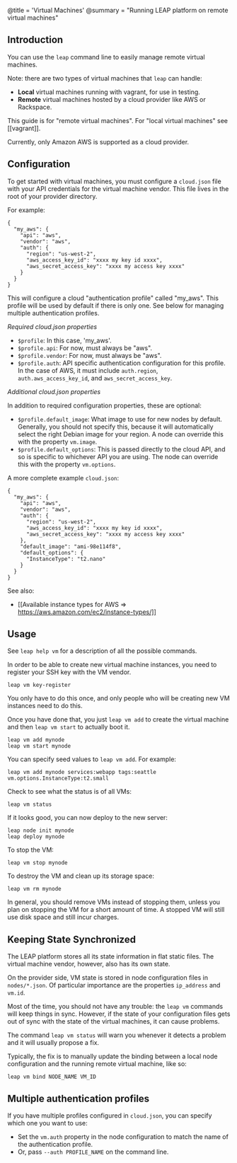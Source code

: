 @title = 'Virtual Machines'
@summary = "Running LEAP platform on remote virtual machines"

Introduction
------------------

You can use the `leap` command line to easily manage remote virtual machines.

Note: there are two types of virtual machines that `leap` can handle:

* **Local** virtual machines running with vagrant, for use in testing.
* **Remote** virtual machines hosted by a cloud provider like AWS or Rackspace.

This guide is for "remote virtual machines". For "local virtual machines" see [[vagrant]].

Currently, only Amazon AWS is supported as a cloud provider.

Configuration
---------------------

To get started with virtual machines, you must configure a `cloud.json` file with your API credentials for the virtual machine vendor. This file lives in the root of your provider directory.

For example:

    {
      "my_aws": {
        "api": "aws",
        "vendor": "aws",
        "auth": {
          "region": "us-west-2",
          "aws_access_key_id": "xxxx my key id xxxx",
          "aws_secret_access_key": "xxxx my access key xxxx"
        }
      }
    }

This will configure a cloud "authentication profile" called "my_aws". This profile will be used by default if there is only one. See below for managing multiple authentication profiles.

*Required cloud.json properties*

* `$profile`: In this case, 'my_aws'.
* `$profile.api`: For now, must always be "aws".
* `$profile.vendor`: For now, must always be "aws".
* `$profile.auth`: API specific authentication configuration for this profile. In the case of AWS, it must include `auth.region`, `auth.aws_access_key_id`, and `aws_secret_access_key`.

*Additional cloud.json properties*

In addition to required configuration properties, these are optional:

* `$profile.default_image`: What image to use for new nodes by default. Generally, you should not specify this, because it will automatically select the right Debian image for your region. A node can override this with the property `vm.image`.
* `$profile.default_options`: This is passed directly to the cloud API, and so is specific to whichever API you are using. The node can override this with the property `vm.options`.

A more complete example `cloud.json`:

    {
      "my_aws": {
        "api": "aws",
        "vendor": "aws",
        "auth": {
          "region": "us-west-2",
          "aws_access_key_id": "xxxx my key id xxxx",
          "aws_secret_access_key": "xxxx my access key xxxx"
        },
        "default_image": "ami-98e114f8",
        "default_options": {
          "InstanceType": "t2.nano"
        }
      }
    }

See also:

* [[Available instance types for AWS => https://aws.amazon.com/ec2/instance-types/]]

Usage
--------------------------------------------

See `leap help vm` for a description of all the possible commands.

In order to be able to create new virtual machine instances, you need to register your SSH key with the VM vendor.

    leap vm key-register

You only have to do this once, and only people who will be creating new VM instances need to do this.

Once you have done that, you just `leap vm add` to create the virtual machine and then `leap vm start` to actually boot it.

    leap vm add mynode
    leap vm start mynode

You can specify seed values to `leap vm add`. For example:

    leap vm add mynode services:webapp tags:seattle vm.options.InstanceType:t2.small

Check to see what the status is of all VMs:

    leap vm status

If it looks good, you can now deploy to the new server:

    leap node init mynode
    leap deploy mynode

To stop the VM:

    leap vm stop mynode

To destroy the VM and clean up its storage space:

    leap vm rm mynode

In general, you should remove VMs instead of stopping them, unless you plan on stopping the VM for a short amount of time. A stopped VM will still use disk space and still incur charges.

Keeping State Synchronized
-------------------------------------------------

The LEAP platform stores all its state information in flat static files. The virtual machine vendor, however, also has its own state. 

On the provider side, VM state is stored in node configuration files in `nodes/*.json`. Of particular importance are the properties `ip_address` and `vm.id`. 

Most of the time, you should not have any trouble: the `leap vm` commands will keep things in sync. However, if the state of your configuration files gets out of sync with the state of the virtual machines, it can cause problems.

The command `leap vm status` will warn you whenever it detects a problem and it will usually propose a fix.

Typically, the fix is to manually update the binding between a local node configuration and the running remote virtual machine, like so:

    leap vm bind NODE_NAME VM_ID


Multiple authentication profiles
---------------------------------------------

If you have multiple profiles configured in `cloud.json`, you can specify which one you want to use:

* Set the `vm.auth` property in the node configuration to match the name of the authentication profile.
* Or, pass `--auth PROFILE_NAME` on the command line.
